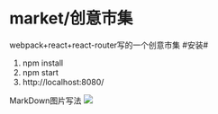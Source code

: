# market/创意市集
webpack+react+react-router写的一个创意市集
#安装#
1. npm install
2. npm start
3. http://localhost:8080/


MarkDown图片写法
![](http://i.imgur.com/M9TDTeM.png)
